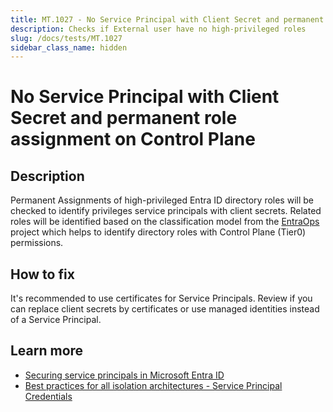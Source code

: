 ```yaml
---
title: MT.1027 - No Service Principal with Client Secret and permanent role assignment on Control Plane
description: Checks if External user have no high-privileged roles
slug: /docs/tests/MT.1027
sidebar_class_name: hidden
---
```


# No Service Principal with Client Secret and permanent role assignment on Control Plane

## Description

Permanent Assignments of high-privileged Entra ID directory roles will be checked to identify privileges service principals with client secrets. Related roles will be identified based on the classification model from the [EntraOps](https://github.com/Cloud-Architekt/AzurePrivilegedIAM) project which helps to identify directory roles with Control Plane (Tier0) permissions.

## How to fix

It's recommended to use certificates for Service Principals.
Review if you can replace client secrets by certificates or use managed identities instead of a Service Principal.

## Learn more

  - [Securing service principals in Microsoft Entra ID](https://learn.microsoft.com/en-us/entra/architecture/service-accounts-principal#service-principal-authentication)
  - [Best practices for all isolation architectures - Service Principal Credentials](https://learn.microsoft.com/en-us/entra/architecture/secure-best-practices#service-principals-credentials)
